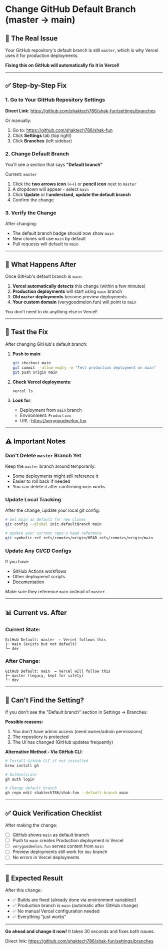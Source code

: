 # Change GitHub Default Branch (master → main)

## 🎯 The Real Issue

Your GitHub repository's default branch is still `master`, which is why Vercel uses it for production deployments.

**Fixing this on GitHub will automatically fix it in Vercel!**

---

## ✅ Step-by-Step Fix

### 1. Go to Your GitHub Repository Settings

**Direct Link**: https://github.com/shaktech786/shak-fun/settings/branches

Or manually:
1. Go to: https://github.com/shaktech786/shak-fun
2. Click **Settings** tab (top right)
3. Click **Branches** (left sidebar)

### 2. Change Default Branch

You'll see a section that says **"Default branch"**

Current: `master`

1. Click the **two arrows icon** (↔️) or **pencil icon** next to `master`
2. A dropdown will appear - select `main`
3. Click **Update** or **I understand, update the default branch**
4. Confirm the change

### 3. Verify the Change

After changing:
- The default branch badge should now show `main`
- New clones will use `main` by default
- Pull requests will default to `main`

---

## 🔄 What Happens After

Once GitHub's default branch is `main`:

1. **Vercel automatically detects** this change (within a few minutes)
2. **Production deployments** will start using `main` branch
3. **Old `master` deployments** become preview deployments
4. **Your custom domain** (verygoodmelon.fun) will point to `main`

You don't need to do anything else in Vercel!

---

## 🧪 Test the Fix

After changing GitHub's default branch:

1. **Push to main**:
   ```bash
   git checkout main
   git commit --allow-empty -m "Test production deployment on main"
   git push origin main
   ```

2. **Check Vercel deployments**:
   ```bash
   vercel ls
   ```

3. **Look for**:
   - Deployment from `main` branch
   - Environment: `Production`
   - URL: https://verygoodmelon.fun

---

## ⚠️ Important Notes

### Don't Delete `master` Branch Yet

Keep the `master` branch around temporarily:
- Some deployments might still reference it
- Easier to roll back if needed
- You can delete it after confirming `main` works

### Update Local Tracking

After the change, update your local git config:

```bash
# Set main as default for new clones
git config --global init.defaultBranch main

# Update your current repo's head reference
git symbolic-ref refs/remotes/origin/HEAD refs/remotes/origin/main
```

### Update Any CI/CD Configs

If you have:
- GitHub Actions workflows
- Other deployment scripts
- Documentation

Make sure they reference `main` instead of `master`.

---

## 📊 Current vs. After

### Current State:
```
GitHub Default: master  ← Vercel follows this
├─ main (exists but not default)
└─ dev
```

### After Change:
```
GitHub Default: main  ← Vercel will follow this
├─ master (legacy, kept for safety)
└─ dev
```

---

## 🚨 Can't Find the Setting?

If you don't see the "Default branch" section in Settings → Branches:

**Possible reasons:**
1. You don't have admin access (need owner/admin permissions)
2. The repository is protected
3. The UI has changed (GitHub updates frequently)

**Alternative Method - Via GitHub CLI**:

```bash
# Install GitHub CLI if not installed
brew install gh

# Authenticate
gh auth login

# Change default branch
gh repo edit shaktech786/shak-fun --default-branch main
```

---

## ✅ Quick Verification Checklist

After making the change:

- [ ] GitHub shows `main` as default branch
- [ ] Push to `main` creates Production deployment in Vercel
- [ ] `verygoodmelon.fun` serves content from `main`
- [ ] Preview deployments still work for `dev` branch
- [ ] No errors in Vercel deployments

---

## 🎉 Expected Result

After this change:
- ✅ Builds are fixed (already done via environment variables!)
- ✅ Production branch is `main` (automatic after GitHub change)
- ✅ No manual Vercel configuration needed
- ✅ Everything "just works"

---

**Go ahead and change it now!** It takes 30 seconds and fixes both issues.

Direct link: https://github.com/shaktech786/shak-fun/settings/branches

